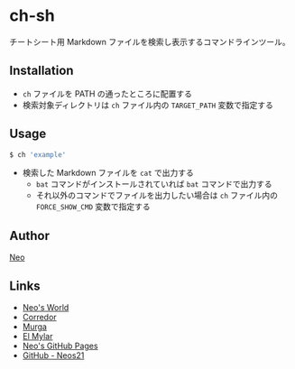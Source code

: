 # ch-sh

チートシート用 Markdown ファイルを検索し表示するコマンドラインツール。


## Installation

- `ch` ファイルを PATH の通ったところに配置する
- 検索対象ディレクトリは `ch` ファイル内の `TARGET_PATH` 変数で指定する


## Usage

```sh
$ ch 'example'
```

- 検索した Markdown ファイルを `cat` で出力する
    - `bat` コマンドがインストールされていれば `bat` コマンドで出力する
    - それ以外のコマンドでファイルを出力したい場合は `ch` ファイル内の `FORCE_SHOW_CMD` 変数で指定する


## Author

[Neo](http://neo.s21.xrea.com/)


## Links

- [Neo's World](http://neo.s21.xrea.com/)
- [Corredor](http://neos21.hatenablog.com/)
- [Murga](http://neos21.hatenablog.jp/)
- [El Mylar](http://neos21.hateblo.jp/)
- [Neo's GitHub Pages](https://neos21.github.io/)
- [GitHub - Neos21](https://github.com/Neos21/)
